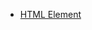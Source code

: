 - [HTML Element](https://bigdata-mindstorms.github.io/d3-playground/#https://bigdata-mindstorms.github.io/d3-playground/lrl1225/2016/01/19/html_element.js)
